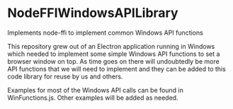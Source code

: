 # NodeFFIWindowsAPILibrary
Implements node-ffi to implement common Windows API functions

This repository grew out of an Electron application running in Windows which needed to implement some simple Windows API functions to set a browser window on top.  As time goes on there will undoubtedly be more API functions that we will need to implement and they can be added to this code library for reuse by us and others.

Examples for most of the Windows API calls can be found in WinFunctions.js.  Other examples will be added as needed.

